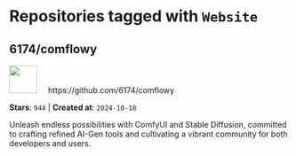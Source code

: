 # Repositories tagged with `Website`


## 6174/comflowy


<a href='https://github.com/6174/comflowy'>
<img src="https://avatars.githubusercontent.com/u/3872872?v=4" width="50" height="50"></a> &nbsp; &nbsp; https://github.com/6174/comflowy

**Stars**: `944` | **Created at**: `2024-10-18`


Unleash endless possibilities with ComfyUI and Stable Diffusion, committed to crafting refined AI-Gen tools and cultivating a vibrant community for both developers and users. 
